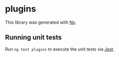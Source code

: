 # plugins

This library was generated with [Nx](https://nx.dev).

## Running unit tests

Run `ng test plugins` to execute the unit tests via [Jest](https://jestjs.io).
